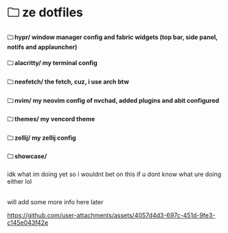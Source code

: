 # 🗀 ze dotfiles

#### 🗀 hypr/ window manager config and fabric widgets (top bar, side panel, notifs and applauncher)

#### 🗀 alacritty/ my terminal config

#### 🗀 neofetch/ the fetch, cuz, i use arch btw

#### 🗀 nvim/ my neovim config of nvchad, added plugins and abit configured

#### 🗀 themes/ my vencord theme

#### 🗀 zellij/ my zellij config 

#### 🗀 showcase/

idk what im doing yet so i wouldnt bet on this if u dont know what ure doing either lol


<br>
will add some more info here later

<br>



https://github.com/user-attachments/assets/4057d4d3-697c-451d-9fe3-c145e043f42e


